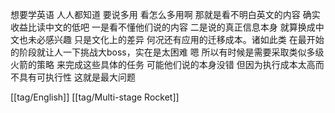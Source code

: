 想要学英语 人人都知道 要说多用 看怎么多用啊 那就是看不明白英文的内容 确实收益比读中文的低吧 一是看不懂他们说的内容 二是说的真正信息本身 就算换成中文也未必感兴趣 只是文化上的差异 何况还有应用的迁移成本。诸如此类
在最开始的阶段就让人一下挑战大boss，实在是太困难 嗯 所以有时候是需要采取类似多级火箭的策略 来完成这些具体的任务 可能他们说的本身没错 但因为执行成本太高而不具有可执行性 这就是最大问题

[[tag/English]] [[tag/Multi-stage Rocket]]